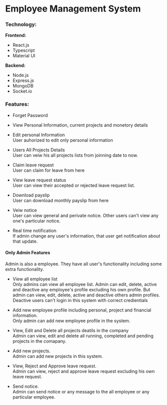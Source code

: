 # Employee Management System

### Technology:

<b>Frontend:</b>
* React.js
* Typescript
* Material UI

<b>Backend:</b>
* Node.js
* Express.js
* MongoDB
* Socket.io



### Features:

* Forget Password<br/>

* View Personal Information, current projects and monetory details <br/>

* Edit personal Information <br/>
User auhorized to edit only personal information

* Users All Projects Details <br/>
User can veiw his all projects lists from joinning date to now.


* Claim leave request <br/>
User can claim for leave from here

* View leave request status <br/>
User can view their accepted or rejected leave request list. 

* Download payslip <br/>
User can download monthly payslip from here

* Veiw notice <br/>
User can view general and perivate notice. Other users can't view any one's particular notice.

* Real time notification <br/>
If admin change any user's information, that user get notification about that update.

<h4>Only Admin Features</h4>
Admin is also a employee. They have all user's functionality including some extra functionality.

* View all employee list <br/>
Only admins can view all employee list. Admin can edit, delete, active and deactive any employee's profile excluding his own profile. But admin can view, edit, delete, active and deactive others admin profiles. <br/>
Deactive users can't login in this system with correct credientials

* Add new employee profile including personal, project and financial information. <br/>
Only admin can add new employee profile in the system.

* View, Edit and Delete all projects deatils in the company <br/>
Admin can view, edit and delete all running, completed and pending projects in the comapany.

* Add new projects. <br/>
Admin can add new projects in this system.

* View, Reject and Approve leave request.<br/>
Admin can view, reject and approve leave request excluding his own leave request.

* Send notice.<br/>
Admin can send notice or any message to the all employee or any particular employee.